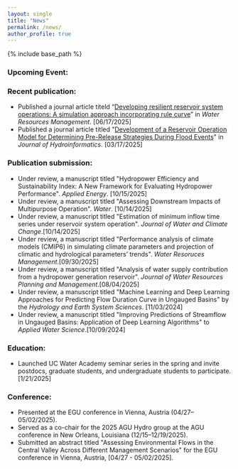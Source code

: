 ```yaml
---
layout: single
title: "News"
permalink: /news/
author_profile: true
---
```


{% include base_path %}

### Upcoming Event:



### Recent publication:
* Published a journal article titeld “[Developing resilient reservoir system operations: A simulation approach incorporating rule curve](https://doi.org/10.1007/s11269-025-04280-w)” in _Water Resources Management_. [06/17/2025] 
* Published a journal article titled "[Development of a Reservoir Operation Model for Determining Pre-Release Strategies During Flood Events](https://doi.org/10.2166/hydro.2025.262)" in _Journal of Hydroinformatics_. [03/17/2025]

### Publication submission:
* Under review, a manuscript titled "Hydropower Efficiency and Sustainability Index: A New Framework for Evaluating Hydropower Performance". _Applied Energy_. [10/15/2025]
* Under review, a manuscript titled "Assessing Downstream Impacts of Multipurpose Operation". _Water_. [10/14/2025]
* Under review, a manuscript titled "Estimation of minimum inflow time series under reservoir system operation". _Journal of Water and Climate Change_.[10/14/2025]
* Under review, a manuscript titled "Performance analysis of climate models (CMIP6) in simulating climate parameters and projection of climatic and hydrological parameters’ trends". _Water Resoruces Management_.[09/30/2025]
* Under review, a manuscript titled "Analysis of water supply contribution from a hydropower generation reservoir". _Journal of Water Resources Planning and Management_.[08/04/2025]
* Under review, a manuscript titled "Machine Learning and Deep Learning Approaches for Predicting Flow Duration Curve in Ungauged Basins" by the _Hydrology and Earth System Sciences_. [11/03/2024]
* Under review, a manuscript titled "Improving Predictions of Streamflow in Ungauged Basins: Application of Deep Learning Algorithms" to _Applied Water Science_.[10/09/2024]

### Education:
* Launched UC Water Academy seminar series in the spring and invite postdocs, graduate students, and undergraduate students to participate. [1/21/2025]

### Conference:
* Presented at the EGU conference in Vienna, Austria (04/27–05/02/2025).
* Served as a co-chair for the 2025 AGU Hydro group at the AGU conference in New Orleans, Louisiana (12/15–12/19/2025).
* Submitted an abstract titled "Assessing Environmental Flows in the Central Valley Across Different Management Scenarios" for the EGU conference in Vienna, Austria, [04/27 - 05/02/2025]. 
